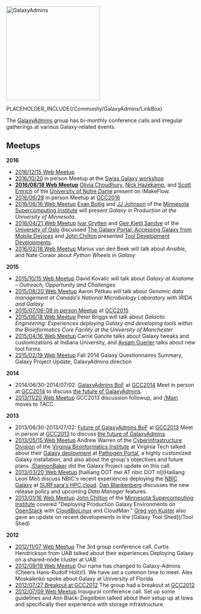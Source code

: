 <div class='center'><a href='/Community/GalaxyAdmins'><img src='/Images/GalaxyLogos/GalaxyAdmins.png' alt='GalaxyAdmins' width="250" /></a></div>

PLACEHOLDER_INCLUDE(/Community/GalaxyAdmins/LinkBox)

The [GalaxyAdmins](/src/Community/GalaxyAdmins/index.md) group has bi-monthly conference calls and irregular gatherings at various Galaxy-related events.


## Meetups

**2016**

* [2016/12/15 Web Meetup](2016_12_15)
* [2016/10/20](/src/Events/Switzerland2016/index.md) in person Meetup at the [Swiss Galaxy workshop](/src/Events/Switzerland2016/index.md) 
* **[2016/08/18 Web Meetup](2016_08_18)**
    [Olivia Choudhury](https://engineering.nd.edu/profiles/colivia), [Nick Hazekamp](https://engineering.nd.edu/profiles/nhazekamp), and [Scott Emrich](https://www3.nd.edu/~semrich/) of the [University of Notre Dame](http://www.nd.edu/) present on !MakeFlow.
* [2016/06/28](https://gcc16.sched.org/event/7KLn/galaxyadmins-birds-of-a-feather) in person Meetup at [GCC2016](https://gcc2016.iu.edu/)
* [2016/06/16 Web Meetup](2016_06_16)
    [Evan Bollig](https://www.msi.umn.edu/staff/evan) and [JJ Johnson](https://www.msi.umn.edu/staff/jj) of the [Minnesota Supercomputing Institute](https://www.msi.umn.edu/) will present *Galaxy in Production at the University of Minnesota*.
* [2016/04/21 Web Meetup](2016_04_21)
    [Ivar Grytten](http://www.mn.uio.no/ifi/english/people/aca/ivargry/) and  [Geir Kjetil Sandve](http://www.mn.uio.no/ifi/english/people/aca/geirksa/) of the [University of Oslo](http://www.uio.no/) discussed [The Galaxy Portal: Accessing Galaxy from Mobile Devices](http://bioinformatics.oxfordjournals.org/content/early/2016/02/17/bioinformatics.btw042.full) and [John Chilton](/JohnChilton) presented [Tool Development Developments](http://planemo.readthedocs.org/en/latest/galaxy_changelog.html).
* [2016/02/18 Web Meetup](2016_02_18)
    Marius van den Beek will talk about *Ansible*, and Nate Coraor about *Python Wheels in Galaxy*

**2015**

* [2015/10/15 Web Meetup](2015_10_15)
    David Kovalic will talk about *Galaxy at Analome – Outreach, Opportunity and Challenges*
* [2015/08/20 Web Meetup](2015_08_20)
    Aaron Petkau will talk about *Genomic data management at Canada's National Microbiology Laboratory with IRIDA and Galaxy*
* [2015/07/06-08 in person Meetup](/Events/GCC2015/BoFs/GalaxyAdmins) at [GCC2015](http://gcc2015.tsl.ac.uk/)
* [2015/06/18 Web Meetup](2015_06_18)
    Peter Briggs will talk about *Galactic Engineering: Experiences deploying Galaxy and developing tools within the Bioinformatics Core Facility at the University of Manchester*
* [2015/04/16 Web Meetup](2015_04_16)
    Carrie Ganote talks about Galaxy tweaks and customizations at Indiana University, and [Aysam Guerler](/src/guerler/index.md) talks about new tool forms.
* [2015/02/19 Web Meetup](2015_02_19)
    Fall 2014 Galaxy Questionnaires Summary, Galaxy Project Update, GalaxyAdmins direction 

**2014**

* 2014/06/30-2014/07/02: [GalaxyAdmins BoF](/Events/GCC2014/BoFs/GalaxyAdmins) at [GCC2014](/src/Events/GCC2014/index.md)
    Meet in person at [GCC2014](/Events/GCC2014) to discuss [the future of GalaxyAdmins](/src/Community/GalaxyAdmins/Future/index.md).
* [2013/11/20 Web Meetup](2013_11_20)
    GCC2013 discussion followup, and [/Main](/src/Main/index.md) moves to TACC.

**2013**

* 2013/06/30-2013/07/02: [Future of GalaxyAdmins BoF](/Events/GCC2013/BoF/GalaxyAdmins) at [GCC2013](/src/Events/GCC2013/index.md)
    Meet in person at [GCC2013](/Events/GCC2013) to discuss [the future of GalaxyAdmins](/src/Community/GalaxyAdmins/Future/index.md).
* [2013/05/15 Web Meetup](2013_05_15)
    Andrew Warren of the [Cyberinfrastructure Division](http://www.vbi.vt.edu/faculty/group_overview/Cyberinfrastructure_Division) of the [Virginia Bioinformatics Institute](https://www.vbi.vt.edu/) at Virginia Tech talked about their [Galaxy deployment](http://rnaseq.pathogenportal.org/) at [Pathogen Portal](http://pathogenportal.org), a highly customized Galaxy installation, and also about the group's objectives and future plans.  [/DannonBaker](/src/DannonBaker/index.md) did the Galaxy Project update on this call.
* [2013/03/20 Web Meetup](2013_03_20)
    [hailiang DOT mei AT nbic DOT nl](Hailiang Leon Mei) discuss NBIC's recent experiences deploying the [NBIC Galaxy](http://galaxy.nbic.nl/) at [SURFsara's HPC cloud](https://www.surfsara.nl/).  [Dan Blankenberg](/src/Dan/index.md) discusses the new release policy and upcoming *Data Manager* features.
* [2013/01/16 Web Meetup](2013_01_16)
    [John Chilton](https://www.msi.umn.edu/users/chilton) of the [Minnesota Supercomputing Institute](https://www.msi.umn.edu/) covered "Deploying Production Galaxy Environments on [OpenStack](http://www.openstack.org/) with [CloudBioLinux](http://cloudbiolinux.org/) and CloudMan."  [Greg von Kuster](/greg_vonkuster) also gave an update on recent developments in the [Galaxy Tool Shed](/Tool Shed)

**2012**

* [2012/11/07 Web Meetup](2012_11_14)
    The 3rd group conference call. Curtis Hendrickson from UAB talked about their experiences Deploying Galaxy on a shared-node cluster at UAB.
* [2012/09/19 Web Meetup](2012_09_19)
    Our name has changed to Galaxy-Admins (Cheers Hans-Rudolf Holtz!).  We have set a common time to meet.  Alex Moskalenko spoke about Galaxy at University of Florida.
* [2012/07/27 Breakout at GCC2012](2012_07_27)
    The group had a breakout at [GCC2012](/src/Events/GCC2012/index.md)
* [2012/07/09 Web Meetup](2012_07_09) 
    Inaugural conference call. Set up some guidelines and Ann Black-Ziegelbein talked about their setup up at Iowa and specifically their experience with storage infrastructure.
